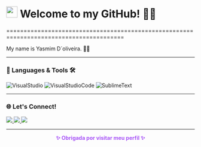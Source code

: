 <h1><img src="https://slackmojis.com/emojis/60881-meow_attention/download" width="30"/> Welcome to my GitHub! 👩‍💻 </h1>



========================================================================================

My name is Yasmim D´oliveira. 👩‍💻

---

### 🐍 Languages & Tools 🛠

![VisualStudio](https://img.shields.io/badge/-VisualStudio-05122A?style=flat&color=gray)&nbsp;![VisualStudioCode](https://img.shields.io/badge/-VisualStudioCode-05122A?style=flat&color=gray)&nbsp;![SublimeText](https://img.shields.io/badge/-SublimeText-05122A?style=flat&color=gray)&nbsp;  

---

### 🌐 Let's Connect!

<div>
  <a href="https://www.instagram.com/yasmimsilxyz2_" target="_blank">
    <img src="https://img.shields.io/badge/Instagram-%23C084FC?style=for-the-badge&logo=instagram&logoColor=white" />
  </a>
  <a href="mailto:doliveirayasmim03@gmail.com" target="_blank">
    <img src="https://img.shields.io/badge/Gmail-%23A855F7?style=for-the-badge&logo=gmail&logoColor=white" />
  </a>
  <a href="https://www.linkedin.com/public-profile/settings?lipi=urn%3Ali%3Apage%3Ad_flagship3_profile_self_edit_contact-info%3BgJ%2BlycjmQqacpEKsiYLQRQ%3D%3D" target="_blank">
    <img src="https://img.shields.io/badge/LinkedIn-%239B5DE5?style=for-the-badge&logo=linkedin&logoColor=white" />
  </a>
</div>

---

<p align="center"><strong style="color:#a855f7;">✨ Obrigada por visitar meu perfil ✨</strong></p>



